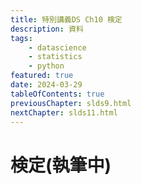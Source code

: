 ```yaml
---
title: 特別講義DS Ch10 検定
description: 資料
tags:
    - datascience
    - statistics
    - python
featured: true
date: 2024-03-29
tableOfContents: true
previousChapter: slds9.html
nextChapter: slds11.html
---
```


# 検定(執筆中)


